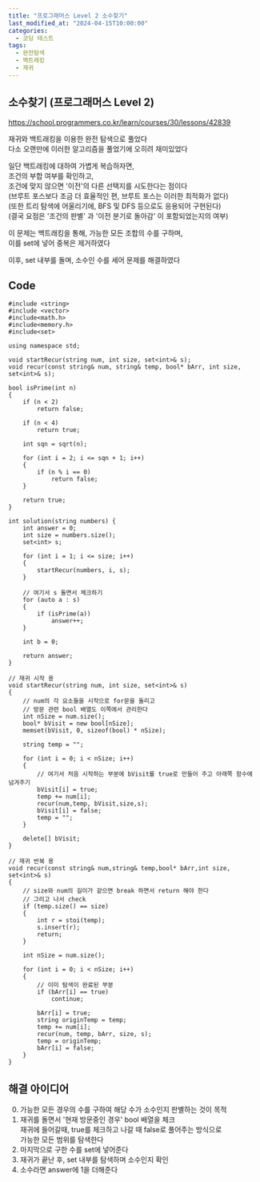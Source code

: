 ```yaml
---
title: "프로그래머스 Level 2 소수찾기"
last_modified_at: "2024-04-15T10:00:00"
categories:
  - 코딩 테스트
tags:
  - 완전탐색
  - 백트래킹
  - 재귀
---
```


## 소수찾기 (프로그래머스 Level 2)
 <https://school.programmers.co.kr/learn/courses/30/lessons/42839><br>

 재귀와 백트래킹을 이용한 완전 탐색으로 풀었다<br>
 다소 오랜만에 이러한 알고리즘을 풀었기에 오히려 재미있었다<br>

 일단 백트래킹에 대하여 가볍게 복습하자면,<br>
 조건의 부합 여부를 확인하고,<br>
 조건에 맞지 않으면 '이전'의 다른 선택지를 시도한다는 점이다<br>
 (브루트 포스보다 조금 더 효율적인 편, 브루트 포스는 이러한 최적화가 없다)<br>
 (또한 트리 탐색에 어울리기에, BFS 및 DFS 등으로도 응용되어 구현된다)<br>
 (결국 요점은 '조건의 판별' 과 '이전 분기로 돌아감' 이 포함되었는지의 여부)<br>
 
 이 문제는 백트래킹을 통해, 가능한 모든 조합의 수를 구하며,<br>
 이를 set에 넣어 중복은 제거하였다<br>

 이후, set 내부를 돌며, 소수인 수를 세어 문제를 해결하였다<br>

## Code
```
#include <string>
#include <vector>
#include<math.h>
#include<memory.h>
#include<set>

using namespace std;

void startRecur(string num, int size, set<int>& s);
void recur(const string& num, string& temp, bool* bArr, int size, set<int>& s);

bool isPrime(int n)
{
    if (n < 2)
        return false;

    if (n < 4)
        return true;

    int sqn = sqrt(n);

    for (int i = 2; i <= sqn + 1; i++)
    {
        if (n % i == 0)
            return false;
    }

    return true;
}

int solution(string numbers) {
    int answer = 0;
    int size = numbers.size();
    set<int> s;

    for (int i = 1; i <= size; i++)
    {
        startRecur(numbers, i, s);
    }

    // 여기서 s 돌면서 체크하기
    for (auto a : s)
    {
        if (isPrime(a))
            answer++;
    }

    int b = 0;

    return answer;
}

// 재귀 시작 용
void startRecur(string num, int size, set<int>& s)
{
    // num의 각 요소들을 시작으로 for문을 돌리고
    // 방문 관련 bool 배열도 이쪽에서 관리한다
    int nSize = num.size();
    bool* bVisit = new bool[nSize];
    memset(bVisit, 0, sizeof(bool) * nSize);
    
    string temp = "";

    for (int i = 0; i < nSize; i++)
    {
        // 여기서 처음 시작하는 부분에 bVisit를 true로 만들어 주고 아래쪽 함수에 넘겨주기
        bVisit[i] = true;
        temp += num[i];
        recur(num,temp, bVisit,size,s);
        bVisit[i] = false;
        temp = "";
    }

    delete[] bVisit;
}

// 재귀 반복 용
void recur(const string& num,string& temp,bool* bArr,int size, set<int>& s)
{
    // size와 num의 길이가 같으면 break 하면서 return 해야 한다
    // 그리고 나서 check
    if (temp.size() == size)
    {
        int r = stoi(temp);
        s.insert(r);
        return;
    }

    int nSize = num.size();
    
    for (int i = 0; i < nSize; i++)
    {
        // 이미 탐색이 완료된 부분
        if (bArr[i] == true)
            continue;

        bArr[i] = true;
        string originTemp = temp;
        temp += num[i];
        recur(num, temp, bArr, size, s);
        temp = originTemp;
        bArr[i] = false;
    }
}
```

## 해결 아이디어
 0. 가능한 모든 경우의 수를 구하여 해당 수가 소수인지 판별하는 것이 목적
 1. 재귀를 돌면서 '현재 방문중인 경우' bool 배열을 체크<br>
    재귀에 들어갈때, true를 체크하고 나갈 때 false로 풀어주는 방식으로<br>
	가능한 모든 범위를 탐색한다<br>
 2. 마지막으로 구한 수를 set에 넣어준다<br>
 3. 재귀가 끝난 후, set 내부를 탐색하며 소수인지 확인<br>
 4. 소수라면 answer에 1을 더해준다

